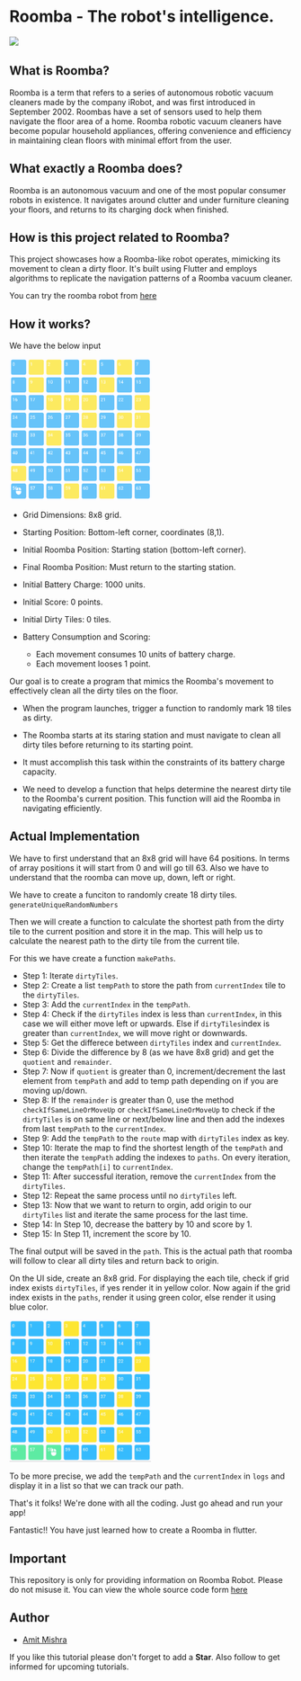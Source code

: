 # Roomba - The robot's intelligence.

<img src="https://reviewed-com-res.cloudinary.com/image/fetch/s--ANAEEW6F--/b_white,c_limit,cs_srgb,f_auto,fl_progressive.strip_profile,g_center,q_auto,w_792/https://reviewed-production.s3.amazonaws.com/attachment/03880df10cb145e1/iRobot-OS-testing.gif" width="50%"/>

## What is Roomba?

Roomba is a term that refers to a series of autonomous robotic vacuum cleaners made by the company iRobot, and was first introduced in September 2002. Roombas have a set of sensors used to help them navigate the floor area of a home. Roomba robotic vacuum cleaners have become popular household appliances, offering convenience and efficiency in maintaining clean floors with minimal effort from the user.

## What exactly a Roomba does?

Roomba is an autonomous vacuum and one of the most popular consumer robots in existence. It navigates around clutter and under furniture cleaning your floors, and returns to its charging dock when finished.

## How is this project related to Roomba?

This project showcases how a Roomba-like robot operates, mimicking its movement to clean a dirty floor. It's built using Flutter and employs algorithms to replicate the navigation patterns of a Roomba vacuum cleaner.

You can try the roomba robot from [here](https://amitmishra7.github.io/roomba_robot/)


## How it works?

We have the below input

<img src="assets/input.png" width="50%"/>

* Grid Dimensions: 8x8 grid.

* Starting Position: Bottom-left corner, coordinates (8,1).

* Initial Roomba Position: Starting station (bottom-left corner).

* Final Roomba Position: Must return to the starting station.

* Initial Battery Charge: 1000 units.

* Initial Score: 0 points.

* Initial Dirty Tiles: 0 tiles.

* Battery Consumption and Scoring:

    * Each movement consumes 10 units of battery charge.
    *  Each movement looses 1 point.

Our goal is to create a program that mimics the Roomba's movement to effectively clean all the dirty tiles on the floor.

* When the program launches, trigger a function to randomly mark 18 tiles as dirty.

* The Roomba starts at its staring station and must navigate to clean all dirty tiles before returning to its starting point.

* It must accomplish this task within the constraints of its battery charge capacity.

* We need to develop a function that helps determine the nearest dirty tile to the Roomba's current position. This function will aid the Roomba in navigating efficiently.

## Actual Implementation

We have to first understand that an 8x8 grid will have 64 positions. In terms of array positions it will start from 0 and will go till 63. Also we have to understand that the roomba can move up, down, left or right. 

We have to create a funciton to randomly create 18 dirty tiles. `generateUniqueRandomNumbers`

Then we will create a function to calculate the shortest path from the dirty tile to the current position and store it in the map. This will help us to calculate the nearest path to the dirty tile from the current tile. 

For this we have create a function `makePaths`. 

* Step 1: Iterate `dirtyTiles`.
* Step 2: Create a list `tempPath` to store the path from `currentIndex` tile to the `dirtyTiles`. 
* Step 3: Add the `currentIndex` in the `tempPath`.
* Step 4: Check if the `dirtyTiles` index is less than `currentIndex`, in this case we will either move left or upwards. Else if `dirtyTiles`index is greater than `currentIndex`, we will move right or downwards. 
* Step 5: Get the differece between `dirtyTiles` index and `currentIndex`. 
* Step 6: Divide the difference by 8 (as we have 8x8 grid) and get the `quotient` and `remainder`.
* Step 7: Now if `quotient` is greater than 0, increment/decrement the last element from `tempPath` and add to temp path depending on if you are moving up/down. 
* Step 8: If the `remainder` is greater than 0, use the method `checkIfSameLineOrMoveUp` or `checkIfSameLineOrMoveUp` to check if the `dirtyTiles` is on same line or next/below line and then add the indexes from last `tempPath` to the `currentIndex`. 
* Step 9: Add the `tempPath` to the `route` map with `dirtyTiles` index as key. 
* Step 10: Iterate the map to find the shortest length of the `tempPath` and then iterate the `tempPath` adding the indexes to `paths`. On every iteration, change the `tempPath[i]` to `currentIndex`. 
* Step 11: After successful iteration, remove the `currentIndex` from the `dirtyTiles`. 
* Step 12: Repeat the same process until no `dirtyTiles` left.
* Step 13: Now that we want to return to orgin, add origin to our `dirtyTiles` list and iterate the same process for the last time. 
* Step 14: In Step 10, decrease the battery by 10 and score by 1. 
* Step 15: In Step 11, increment the score by 10.

The final output will be saved in the `path`. This is the actual path that roomba will follow to clear all dirty tiles and return back to origin. 

On the UI side, create an 8x8 grid. For displaying the each tile, check if grid index exists `dirtyTiles`, if yes render it in yellow color. Now again if the grid index exists in the `paths`, render it using green color, else render it using blue color.

<img src="assets/output.gif" width="50%"/>

To be more precise, we add the `tempPath` and the `currentIndex` in `logs` and display it in a list so that we can track our path.


That's it folks! We're done with all the coding. Just go ahead and run your app!

Fantastic!! You have just learned how to create a Roomba in flutter.

## Important

This repository is only for providing information on Roomba Robot. Please do not misuse it. You can view the whole source code form [here](https://github.com/amitmishra7/roomba)

## Author

* [Amit Mishra](https://github.com/amitmishra7)

If you like this tutorial please don't forget to add a **Star**. Also follow to get informed for upcoming tutorials.
